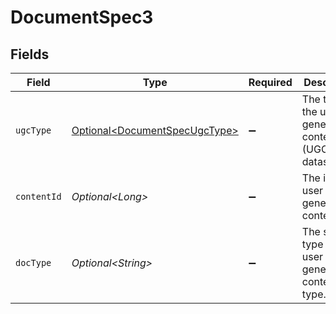 # DocumentSpec3


## Fields

| Field                                                                            | Type                                                                             | Required                                                                         | Description                                                                      |
| -------------------------------------------------------------------------------- | -------------------------------------------------------------------------------- | -------------------------------------------------------------------------------- | -------------------------------------------------------------------------------- |
| `ugcType`                                                                        | [Optional\<DocumentSpecUgcType>](../../models/components/DocumentSpecUgcType.md) | :heavy_minus_sign:                                                               | The type of the user generated content (UGC datasource).                         |
| `contentId`                                                                      | *Optional\<Long>*                                                                | :heavy_minus_sign:                                                               | The id for user generated content.                                               |
| `docType`                                                                        | *Optional\<String>*                                                              | :heavy_minus_sign:                                                               | The specific type of the user generated content type.                            |